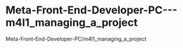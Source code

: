 # Meta-Front-End-Developer-PC---m4l1_managing_a_project
Meta-Front-End-Developer-PC/m4l1_managing_a_project
